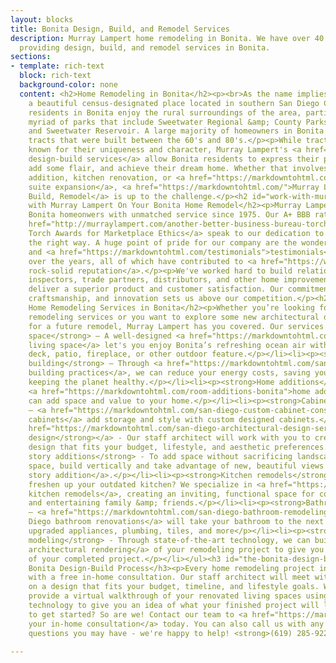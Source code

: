 ```yaml
---
layout: blocks
title: Bonita Design, Build, and Remodel Services
description: Murray Lampert home remodeling in Bonita. We have over 40 years experience
  providing design, build, and remodel services in Bonita.
sections:
- template: rich-text
  block: rich-text
  background-color: none
  content: <h2>Home Remodeling in Bonita</h2><p><br>As the name implies, Bonita is
    a beautiful census-designated place located in southern San Diego County. Many
    residents in Bonita enjoy the rural surroundings of the area, particularly the
    myriad of parks that include Sweetwater Regional &amp; County Parks, Rohr Park,
    and Sweetwater Reservoir. A large majority of homeowners in Bonita live in housing
    tracts that were built between the 60's and 80's.</p><p>While tract homes aren't
    known for their uniqueness and character, Murray Lampert's <a href="https://markdowntohtml.com/san-diego-home-design-services">custom
    design-build services</a> allow Bonita residents to express their personality,
    add some flair, and achieve their dream home. Whether that involves a second story
    addition, kitchen renovation, or <a href="https://markdowntohtml.com/san-diego-in-law-suites">in-law
    suite expansion</a>, <a href="https://markdowntohtml.com/">Murray Lampert Design,
    Build, Remodel</a> is up to the challenge.</p><h2 id="work-with-murray-lampert-on-your-bonita-home-remodel">Work
    with Murray Lampert On Your Bonita Home Remodel</h2><p>Murray Lampert has served
    Bonita homeonwers with unmatched service since 1975. Our A+ BBB rating and <a
    href="http://murraylampert.com/another-better-business-bureau-torch-award/">four
    Torch Awards for Marketplace Ethics</a> speak to our dedication to doing business
    the right way. A huge point of pride for our company are the wonderful <a href="https://markdowntohtml.com/reviews">reviews</a>
    and <a href="https://markdowntohtml.com/testimonials">testimonials</a> we've received
    over the years, all of which have contributed to <a href="https://www.youtube.com/watch?v=giqHdMKlHfI">our
    rock-solid reputation</a>.</p><p>We've worked hard to build relationships with
    inspectors, trade partners, distributors, and other home improvement experts to
    deliver a superior product and customer satisfaction. Our commitment to service,
    craftsmanship, and innovation sets us above our competition.</p><h2 id="our-home-remodeling-services-in-bonita">Our
    Home Remodeling Services in Bonita</h2><p>Whether you’re looking for Bonita home
    remodeling services or you want to explore some new architectural design ideas
    for a future remodel, Murray Lampert has you covered. Our services include:</p><ul><li><p><strong>Outdoor
    space</strong> – A well-designed <a href="https://markdowntohtml.com/san-diego-outdoor-living-space-design/">outdoor
    living space</a> let's you enjoy Bonita’s refreshing ocean air with a complete
    deck, patio, fireplace, or other outdoor feature.</p></li><li><p><strong>Green
    building</strong> – Through <a href="https://markdowntohtml.com/san-diego-green-home-construction">green
    building practices</a>, we can reduce your energy costs, saving you money and
    keeping the planet healthy.</p></li><li><p><strong>Home additions</strong> - A
    <a href="https://markdowntohtml.com/room-additions-bonita">home addition in Bonita</a>
    can add space and value to your home.</p></li><li><p><strong>Cabinets</strong>
    – <a href="https://markdowntohtml.com/san-diego-custom-cabinet-construction-services">Custom
    cabinets</a> add storage and style with custom designed cabinets.</p></li><li><p><a
    href="https://markdowntohtml.com/san-diego-architectural-design-services"><strong>Architectural
    design</strong></a> - Our staff architect will work with you to create a custom
    design that fits your budget, lifestyle, and aesthetic preferences.</p></li><li><p><strong>Second
    story additions</strong> - To add space without sacrificing landscaping or yard
    space, build vertically and take advantage of new, beautiful views with <a href="https://markdowntohtml.com/san-diego-second-story-addition">second
    story addition</a>.</p></li><li><p><strong>Kitchen remodels</strong> - Need to
    freshen up your outdated kitchen? We specialize in <a href="https://markdowntohtml.com/kitchen-remodeling-bonita">Bonita
    kitchen remodels</a>, creating an inviting, functional space for cooking meals
    and entertaining family &amp; friends.</p></li><li><p><strong>Bathroom renovations</strong>
    – <a href="https://markdowntohtml.com/san-diego-bathroom-remodeling-services">San
    Diego bathroom renovations</a> will take your bathroom to the next level with
    upgraded appliances, plumbing, tiles, and more</p></li><li><p><strong>3D project
    modeling</strong> - Through state-of-the-art technology, we can build a <a href="https://markdowntohtml.com/3d-architectural-rendering-services">3D
    architectural rendering</a> of your remodeling project to give you a better idea
    of your completed project.</p></li></ul><h3 id="the-bonita-design-build-process">The
    Bonita Design-Build Process</h3><p>Every home remodeling project in Bonita begins
    with a free in-home consultation. Our staff architect will meet with you to collaborate
    on a design that fits your budget, timeline, and lifestyle goals. We can even
    provide a virtual walkthrough of your renovated living spaces using 3D rendering
    technology to give you an idea of what your finished project will look like.</p><p>Ready
    to get started? So are we! Contact our team to <a href="https://markdowntohtml.com/#quick-contact">schedule
    your in-home consultation</a> today. You can also call us with any remodeling
    questions you may have - we're happy to help! <strong>(619) 285-9222</strong></p>

---
```

